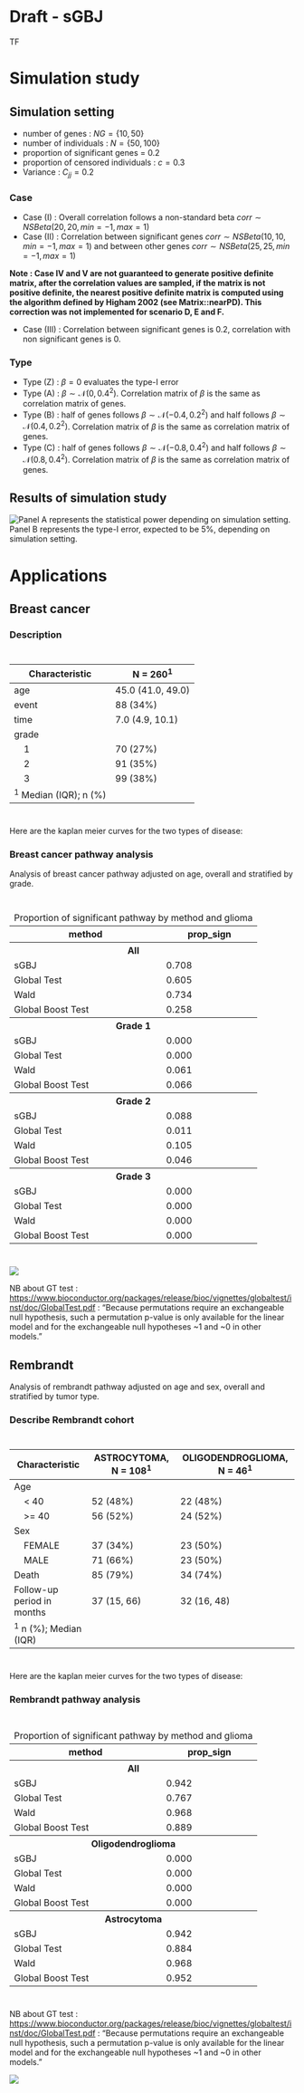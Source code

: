 # Draft - sGBJ
TF

# Simulation study

## Simulation setting

- number of genes : $NG = \{10, 50\}$
- number of individuals : $N = \{50, 100\}$
- proportion of significant genes = $0.2$
- proportion of censored individuals : $c = 0.3$
- Variance : $C_{jj} = 0.2$

### Case

- Case (I) : Overall correlation follows a non-standard beta
  $corr \sim NSBeta(20, 20, min=-1, max =1)$
- Case (II) : Correlation between significant genes
  $corr \sim NSBeta(10, 10, min=-1, max =1)$ and between other genes
  $corr \sim NSBeta(25, 25, min=-1, max =1)$

**Note : Case IV and V are not guaranteed to generate positive definite
matrix, after the correlation values are sampled, if the matrix is not
positive definite, the nearest positive definite matrix is computed
using the algorithm defined by Higham 2002 (see Matrix::nearPD). This
correction was not implemented for scenario D, E and F.**

- Case (III) : Correlation between significant genes is $0.2$,
  correlation with non significant genes is $0$.

### Type

- Type (Z) : $\beta = 0$ evaluates the type-I error
- Type (A) : $\beta \sim \mathcal{N}(0, 0.4^2)$. Correlation matrix of
  $\beta$ is the same as correlation matrix of genes.
- Type (B) : half of genes follows $\beta \sim \mathcal{N}(-0.4, 0.2^2)$
  and half follows $\beta \sim \mathcal{N}(0.4, 0.2^2)$. Correlation
  matrix of $\beta$ is the same as correlation matrix of genes.
- Type (C) : half of genes follows $\beta \sim \mathcal{N}(-0.8, 0.4^2)$
  and half follows $\beta \sim \mathcal{N}(0.8, 0.4^2)$. Correlation
  matrix of $\beta$ is the same as correlation matrix of genes.

## Results of simulation study

![Panel A represents the statistical power depending on simulation
setting. Panel B represents the type-I error, expected to be 5%,
depending on simulation
setting.](draft_sgbj_files/figure-commonmark/unnamed-chunk-2-1.png)

# Applications

## Breast cancer

### Description

<div id="niezwohyjf" style="padding-left:0px;padding-right:0px;padding-top:10px;padding-bottom:10px;overflow-x:auto;overflow-y:auto;width:auto;height:auto;">
<style>html {
  font-family: -apple-system, BlinkMacSystemFont, 'Segoe UI', Roboto, Oxygen, Ubuntu, Cantarell, 'Helvetica Neue', 'Fira Sans', 'Droid Sans', Arial, sans-serif;
}
&#10;#niezwohyjf .gt_table {
  display: table;
  border-collapse: collapse;
  margin-left: auto;
  margin-right: auto;
  color: #333333;
  font-size: 16px;
  font-weight: normal;
  font-style: normal;
  background-color: #FFFFFF;
  width: auto;
  border-top-style: solid;
  border-top-width: 2px;
  border-top-color: #A8A8A8;
  border-right-style: none;
  border-right-width: 2px;
  border-right-color: #D3D3D3;
  border-bottom-style: solid;
  border-bottom-width: 2px;
  border-bottom-color: #A8A8A8;
  border-left-style: none;
  border-left-width: 2px;
  border-left-color: #D3D3D3;
}
&#10;#niezwohyjf .gt_heading {
  background-color: #FFFFFF;
  text-align: center;
  border-bottom-color: #FFFFFF;
  border-left-style: none;
  border-left-width: 1px;
  border-left-color: #D3D3D3;
  border-right-style: none;
  border-right-width: 1px;
  border-right-color: #D3D3D3;
}
&#10;#niezwohyjf .gt_caption {
  padding-top: 4px;
  padding-bottom: 4px;
}
&#10;#niezwohyjf .gt_title {
  color: #333333;
  font-size: 125%;
  font-weight: initial;
  padding-top: 4px;
  padding-bottom: 4px;
  padding-left: 5px;
  padding-right: 5px;
  border-bottom-color: #FFFFFF;
  border-bottom-width: 0;
}
&#10;#niezwohyjf .gt_subtitle {
  color: #333333;
  font-size: 85%;
  font-weight: initial;
  padding-top: 0;
  padding-bottom: 6px;
  padding-left: 5px;
  padding-right: 5px;
  border-top-color: #FFFFFF;
  border-top-width: 0;
}
&#10;#niezwohyjf .gt_bottom_border {
  border-bottom-style: solid;
  border-bottom-width: 2px;
  border-bottom-color: #D3D3D3;
}
&#10;#niezwohyjf .gt_col_headings {
  border-top-style: solid;
  border-top-width: 2px;
  border-top-color: #D3D3D3;
  border-bottom-style: solid;
  border-bottom-width: 2px;
  border-bottom-color: #D3D3D3;
  border-left-style: none;
  border-left-width: 1px;
  border-left-color: #D3D3D3;
  border-right-style: none;
  border-right-width: 1px;
  border-right-color: #D3D3D3;
}
&#10;#niezwohyjf .gt_col_heading {
  color: #333333;
  background-color: #FFFFFF;
  font-size: 100%;
  font-weight: normal;
  text-transform: inherit;
  border-left-style: none;
  border-left-width: 1px;
  border-left-color: #D3D3D3;
  border-right-style: none;
  border-right-width: 1px;
  border-right-color: #D3D3D3;
  vertical-align: bottom;
  padding-top: 5px;
  padding-bottom: 6px;
  padding-left: 5px;
  padding-right: 5px;
  overflow-x: hidden;
}
&#10;#niezwohyjf .gt_column_spanner_outer {
  color: #333333;
  background-color: #FFFFFF;
  font-size: 100%;
  font-weight: normal;
  text-transform: inherit;
  padding-top: 0;
  padding-bottom: 0;
  padding-left: 4px;
  padding-right: 4px;
}
&#10;#niezwohyjf .gt_column_spanner_outer:first-child {
  padding-left: 0;
}
&#10;#niezwohyjf .gt_column_spanner_outer:last-child {
  padding-right: 0;
}
&#10;#niezwohyjf .gt_column_spanner {
  border-bottom-style: solid;
  border-bottom-width: 2px;
  border-bottom-color: #D3D3D3;
  vertical-align: bottom;
  padding-top: 5px;
  padding-bottom: 5px;
  overflow-x: hidden;
  display: inline-block;
  width: 100%;
}
&#10;#niezwohyjf .gt_group_heading {
  padding-top: 8px;
  padding-bottom: 8px;
  padding-left: 5px;
  padding-right: 5px;
  color: #333333;
  background-color: #FFFFFF;
  font-size: 100%;
  font-weight: initial;
  text-transform: inherit;
  border-top-style: solid;
  border-top-width: 2px;
  border-top-color: #D3D3D3;
  border-bottom-style: solid;
  border-bottom-width: 2px;
  border-bottom-color: #D3D3D3;
  border-left-style: none;
  border-left-width: 1px;
  border-left-color: #D3D3D3;
  border-right-style: none;
  border-right-width: 1px;
  border-right-color: #D3D3D3;
  vertical-align: middle;
  text-align: left;
}
&#10;#niezwohyjf .gt_empty_group_heading {
  padding: 0.5px;
  color: #333333;
  background-color: #FFFFFF;
  font-size: 100%;
  font-weight: initial;
  border-top-style: solid;
  border-top-width: 2px;
  border-top-color: #D3D3D3;
  border-bottom-style: solid;
  border-bottom-width: 2px;
  border-bottom-color: #D3D3D3;
  vertical-align: middle;
}
&#10;#niezwohyjf .gt_from_md > :first-child {
  margin-top: 0;
}
&#10;#niezwohyjf .gt_from_md > :last-child {
  margin-bottom: 0;
}
&#10;#niezwohyjf .gt_row {
  padding-top: 8px;
  padding-bottom: 8px;
  padding-left: 5px;
  padding-right: 5px;
  margin: 10px;
  border-top-style: solid;
  border-top-width: 1px;
  border-top-color: #D3D3D3;
  border-left-style: none;
  border-left-width: 1px;
  border-left-color: #D3D3D3;
  border-right-style: none;
  border-right-width: 1px;
  border-right-color: #D3D3D3;
  vertical-align: middle;
  overflow-x: hidden;
}
&#10;#niezwohyjf .gt_stub {
  color: #333333;
  background-color: #FFFFFF;
  font-size: 100%;
  font-weight: initial;
  text-transform: inherit;
  border-right-style: solid;
  border-right-width: 2px;
  border-right-color: #D3D3D3;
  padding-left: 5px;
  padding-right: 5px;
}
&#10;#niezwohyjf .gt_stub_row_group {
  color: #333333;
  background-color: #FFFFFF;
  font-size: 100%;
  font-weight: initial;
  text-transform: inherit;
  border-right-style: solid;
  border-right-width: 2px;
  border-right-color: #D3D3D3;
  padding-left: 5px;
  padding-right: 5px;
  vertical-align: top;
}
&#10;#niezwohyjf .gt_row_group_first td {
  border-top-width: 2px;
}
&#10;#niezwohyjf .gt_summary_row {
  color: #333333;
  background-color: #FFFFFF;
  text-transform: inherit;
  padding-top: 8px;
  padding-bottom: 8px;
  padding-left: 5px;
  padding-right: 5px;
}
&#10;#niezwohyjf .gt_first_summary_row {
  border-top-style: solid;
  border-top-color: #D3D3D3;
}
&#10;#niezwohyjf .gt_first_summary_row.thick {
  border-top-width: 2px;
}
&#10;#niezwohyjf .gt_last_summary_row {
  padding-top: 8px;
  padding-bottom: 8px;
  padding-left: 5px;
  padding-right: 5px;
  border-bottom-style: solid;
  border-bottom-width: 2px;
  border-bottom-color: #D3D3D3;
}
&#10;#niezwohyjf .gt_grand_summary_row {
  color: #333333;
  background-color: #FFFFFF;
  text-transform: inherit;
  padding-top: 8px;
  padding-bottom: 8px;
  padding-left: 5px;
  padding-right: 5px;
}
&#10;#niezwohyjf .gt_first_grand_summary_row {
  padding-top: 8px;
  padding-bottom: 8px;
  padding-left: 5px;
  padding-right: 5px;
  border-top-style: double;
  border-top-width: 6px;
  border-top-color: #D3D3D3;
}
&#10;#niezwohyjf .gt_striped {
  background-color: rgba(128, 128, 128, 0.05);
}
&#10;#niezwohyjf .gt_table_body {
  border-top-style: solid;
  border-top-width: 2px;
  border-top-color: #D3D3D3;
  border-bottom-style: solid;
  border-bottom-width: 2px;
  border-bottom-color: #D3D3D3;
}
&#10;#niezwohyjf .gt_footnotes {
  color: #333333;
  background-color: #FFFFFF;
  border-bottom-style: none;
  border-bottom-width: 2px;
  border-bottom-color: #D3D3D3;
  border-left-style: none;
  border-left-width: 2px;
  border-left-color: #D3D3D3;
  border-right-style: none;
  border-right-width: 2px;
  border-right-color: #D3D3D3;
}
&#10;#niezwohyjf .gt_footnote {
  margin: 0px;
  font-size: 90%;
  padding-left: 4px;
  padding-right: 4px;
  padding-left: 5px;
  padding-right: 5px;
}
&#10;#niezwohyjf .gt_sourcenotes {
  color: #333333;
  background-color: #FFFFFF;
  border-bottom-style: none;
  border-bottom-width: 2px;
  border-bottom-color: #D3D3D3;
  border-left-style: none;
  border-left-width: 2px;
  border-left-color: #D3D3D3;
  border-right-style: none;
  border-right-width: 2px;
  border-right-color: #D3D3D3;
}
&#10;#niezwohyjf .gt_sourcenote {
  font-size: 90%;
  padding-top: 4px;
  padding-bottom: 4px;
  padding-left: 5px;
  padding-right: 5px;
}
&#10;#niezwohyjf .gt_left {
  text-align: left;
}
&#10;#niezwohyjf .gt_center {
  text-align: center;
}
&#10;#niezwohyjf .gt_right {
  text-align: right;
  font-variant-numeric: tabular-nums;
}
&#10;#niezwohyjf .gt_font_normal {
  font-weight: normal;
}
&#10;#niezwohyjf .gt_font_bold {
  font-weight: bold;
}
&#10;#niezwohyjf .gt_font_italic {
  font-style: italic;
}
&#10;#niezwohyjf .gt_super {
  font-size: 65%;
}
&#10;#niezwohyjf .gt_footnote_marks {
  font-style: italic;
  font-weight: normal;
  font-size: 75%;
  vertical-align: 0.4em;
}
&#10;#niezwohyjf .gt_asterisk {
  font-size: 100%;
  vertical-align: 0;
}
&#10;#niezwohyjf .gt_indent_1 {
  text-indent: 5px;
}
&#10;#niezwohyjf .gt_indent_2 {
  text-indent: 10px;
}
&#10;#niezwohyjf .gt_indent_3 {
  text-indent: 15px;
}
&#10;#niezwohyjf .gt_indent_4 {
  text-indent: 20px;
}
&#10;#niezwohyjf .gt_indent_5 {
  text-indent: 25px;
}
</style>

| **Characteristic**               | **N = 260**<sup>1</sup> |
|----------------------------------|-------------------------|
| age                              | 45.0 (41.0, 49.0)       |
| event                            | 88 (34%)                |
| time                             | 7.0 (4.9, 10.1)         |
| grade                            |                         |
|     1                            | 70 (27%)                |
|     2                            | 91 (35%)                |
|     3                            | 99 (38%)                |
| <sup>1</sup> Median (IQR); n (%) |                         |

</div>

Here are the kaplan meier curves for the two types of disease:

### Breast cancer pathway analysis

Analysis of breast cancer pathway adjusted on age, overall and
stratified by grade.

<div id="wmjsjxclpm" style="padding-left:0px;padding-right:0px;padding-top:10px;padding-bottom:10px;overflow-x:auto;overflow-y:auto;width:auto;height:auto;">
<style>html {
  font-family: -apple-system, BlinkMacSystemFont, 'Segoe UI', Roboto, Oxygen, Ubuntu, Cantarell, 'Helvetica Neue', 'Fira Sans', 'Droid Sans', Arial, sans-serif;
}
&#10;#wmjsjxclpm .gt_table {
  display: table;
  border-collapse: collapse;
  margin-left: auto;
  margin-right: auto;
  color: #333333;
  font-size: 16px;
  font-weight: normal;
  font-style: normal;
  background-color: #FFFFFF;
  width: auto;
  border-top-style: solid;
  border-top-width: 2px;
  border-top-color: #A8A8A8;
  border-right-style: none;
  border-right-width: 2px;
  border-right-color: #D3D3D3;
  border-bottom-style: solid;
  border-bottom-width: 2px;
  border-bottom-color: #A8A8A8;
  border-left-style: none;
  border-left-width: 2px;
  border-left-color: #D3D3D3;
}
&#10;#wmjsjxclpm .gt_heading {
  background-color: #FFFFFF;
  text-align: center;
  border-bottom-color: #FFFFFF;
  border-left-style: none;
  border-left-width: 1px;
  border-left-color: #D3D3D3;
  border-right-style: none;
  border-right-width: 1px;
  border-right-color: #D3D3D3;
}
&#10;#wmjsjxclpm .gt_caption {
  padding-top: 4px;
  padding-bottom: 4px;
}
&#10;#wmjsjxclpm .gt_title {
  color: #333333;
  font-size: 125%;
  font-weight: initial;
  padding-top: 4px;
  padding-bottom: 4px;
  padding-left: 5px;
  padding-right: 5px;
  border-bottom-color: #FFFFFF;
  border-bottom-width: 0;
}
&#10;#wmjsjxclpm .gt_subtitle {
  color: #333333;
  font-size: 85%;
  font-weight: initial;
  padding-top: 0;
  padding-bottom: 6px;
  padding-left: 5px;
  padding-right: 5px;
  border-top-color: #FFFFFF;
  border-top-width: 0;
}
&#10;#wmjsjxclpm .gt_bottom_border {
  border-bottom-style: solid;
  border-bottom-width: 2px;
  border-bottom-color: #D3D3D3;
}
&#10;#wmjsjxclpm .gt_col_headings {
  border-top-style: solid;
  border-top-width: 2px;
  border-top-color: #D3D3D3;
  border-bottom-style: solid;
  border-bottom-width: 2px;
  border-bottom-color: #D3D3D3;
  border-left-style: none;
  border-left-width: 1px;
  border-left-color: #D3D3D3;
  border-right-style: none;
  border-right-width: 1px;
  border-right-color: #D3D3D3;
}
&#10;#wmjsjxclpm .gt_col_heading {
  color: #333333;
  background-color: #FFFFFF;
  font-size: 100%;
  font-weight: normal;
  text-transform: inherit;
  border-left-style: none;
  border-left-width: 1px;
  border-left-color: #D3D3D3;
  border-right-style: none;
  border-right-width: 1px;
  border-right-color: #D3D3D3;
  vertical-align: bottom;
  padding-top: 5px;
  padding-bottom: 6px;
  padding-left: 5px;
  padding-right: 5px;
  overflow-x: hidden;
}
&#10;#wmjsjxclpm .gt_column_spanner_outer {
  color: #333333;
  background-color: #FFFFFF;
  font-size: 100%;
  font-weight: normal;
  text-transform: inherit;
  padding-top: 0;
  padding-bottom: 0;
  padding-left: 4px;
  padding-right: 4px;
}
&#10;#wmjsjxclpm .gt_column_spanner_outer:first-child {
  padding-left: 0;
}
&#10;#wmjsjxclpm .gt_column_spanner_outer:last-child {
  padding-right: 0;
}
&#10;#wmjsjxclpm .gt_column_spanner {
  border-bottom-style: solid;
  border-bottom-width: 2px;
  border-bottom-color: #D3D3D3;
  vertical-align: bottom;
  padding-top: 5px;
  padding-bottom: 5px;
  overflow-x: hidden;
  display: inline-block;
  width: 100%;
}
&#10;#wmjsjxclpm .gt_group_heading {
  padding-top: 8px;
  padding-bottom: 8px;
  padding-left: 5px;
  padding-right: 5px;
  color: #333333;
  background-color: #FFFFFF;
  font-size: 100%;
  font-weight: initial;
  text-transform: inherit;
  border-top-style: solid;
  border-top-width: 2px;
  border-top-color: #D3D3D3;
  border-bottom-style: solid;
  border-bottom-width: 2px;
  border-bottom-color: #D3D3D3;
  border-left-style: none;
  border-left-width: 1px;
  border-left-color: #D3D3D3;
  border-right-style: none;
  border-right-width: 1px;
  border-right-color: #D3D3D3;
  vertical-align: middle;
  text-align: left;
}
&#10;#wmjsjxclpm .gt_empty_group_heading {
  padding: 0.5px;
  color: #333333;
  background-color: #FFFFFF;
  font-size: 100%;
  font-weight: initial;
  border-top-style: solid;
  border-top-width: 2px;
  border-top-color: #D3D3D3;
  border-bottom-style: solid;
  border-bottom-width: 2px;
  border-bottom-color: #D3D3D3;
  vertical-align: middle;
}
&#10;#wmjsjxclpm .gt_from_md > :first-child {
  margin-top: 0;
}
&#10;#wmjsjxclpm .gt_from_md > :last-child {
  margin-bottom: 0;
}
&#10;#wmjsjxclpm .gt_row {
  padding-top: 8px;
  padding-bottom: 8px;
  padding-left: 5px;
  padding-right: 5px;
  margin: 10px;
  border-top-style: solid;
  border-top-width: 1px;
  border-top-color: #D3D3D3;
  border-left-style: none;
  border-left-width: 1px;
  border-left-color: #D3D3D3;
  border-right-style: none;
  border-right-width: 1px;
  border-right-color: #D3D3D3;
  vertical-align: middle;
  overflow-x: hidden;
}
&#10;#wmjsjxclpm .gt_stub {
  color: #333333;
  background-color: #FFFFFF;
  font-size: 100%;
  font-weight: initial;
  text-transform: inherit;
  border-right-style: solid;
  border-right-width: 2px;
  border-right-color: #D3D3D3;
  padding-left: 5px;
  padding-right: 5px;
}
&#10;#wmjsjxclpm .gt_stub_row_group {
  color: #333333;
  background-color: #FFFFFF;
  font-size: 100%;
  font-weight: initial;
  text-transform: inherit;
  border-right-style: solid;
  border-right-width: 2px;
  border-right-color: #D3D3D3;
  padding-left: 5px;
  padding-right: 5px;
  vertical-align: top;
}
&#10;#wmjsjxclpm .gt_row_group_first td {
  border-top-width: 2px;
}
&#10;#wmjsjxclpm .gt_summary_row {
  color: #333333;
  background-color: #FFFFFF;
  text-transform: inherit;
  padding-top: 8px;
  padding-bottom: 8px;
  padding-left: 5px;
  padding-right: 5px;
}
&#10;#wmjsjxclpm .gt_first_summary_row {
  border-top-style: solid;
  border-top-color: #D3D3D3;
}
&#10;#wmjsjxclpm .gt_first_summary_row.thick {
  border-top-width: 2px;
}
&#10;#wmjsjxclpm .gt_last_summary_row {
  padding-top: 8px;
  padding-bottom: 8px;
  padding-left: 5px;
  padding-right: 5px;
  border-bottom-style: solid;
  border-bottom-width: 2px;
  border-bottom-color: #D3D3D3;
}
&#10;#wmjsjxclpm .gt_grand_summary_row {
  color: #333333;
  background-color: #FFFFFF;
  text-transform: inherit;
  padding-top: 8px;
  padding-bottom: 8px;
  padding-left: 5px;
  padding-right: 5px;
}
&#10;#wmjsjxclpm .gt_first_grand_summary_row {
  padding-top: 8px;
  padding-bottom: 8px;
  padding-left: 5px;
  padding-right: 5px;
  border-top-style: double;
  border-top-width: 6px;
  border-top-color: #D3D3D3;
}
&#10;#wmjsjxclpm .gt_striped {
  background-color: rgba(128, 128, 128, 0.05);
}
&#10;#wmjsjxclpm .gt_table_body {
  border-top-style: solid;
  border-top-width: 2px;
  border-top-color: #D3D3D3;
  border-bottom-style: solid;
  border-bottom-width: 2px;
  border-bottom-color: #D3D3D3;
}
&#10;#wmjsjxclpm .gt_footnotes {
  color: #333333;
  background-color: #FFFFFF;
  border-bottom-style: none;
  border-bottom-width: 2px;
  border-bottom-color: #D3D3D3;
  border-left-style: none;
  border-left-width: 2px;
  border-left-color: #D3D3D3;
  border-right-style: none;
  border-right-width: 2px;
  border-right-color: #D3D3D3;
}
&#10;#wmjsjxclpm .gt_footnote {
  margin: 0px;
  font-size: 90%;
  padding-left: 4px;
  padding-right: 4px;
  padding-left: 5px;
  padding-right: 5px;
}
&#10;#wmjsjxclpm .gt_sourcenotes {
  color: #333333;
  background-color: #FFFFFF;
  border-bottom-style: none;
  border-bottom-width: 2px;
  border-bottom-color: #D3D3D3;
  border-left-style: none;
  border-left-width: 2px;
  border-left-color: #D3D3D3;
  border-right-style: none;
  border-right-width: 2px;
  border-right-color: #D3D3D3;
}
&#10;#wmjsjxclpm .gt_sourcenote {
  font-size: 90%;
  padding-top: 4px;
  padding-bottom: 4px;
  padding-left: 5px;
  padding-right: 5px;
}
&#10;#wmjsjxclpm .gt_left {
  text-align: left;
}
&#10;#wmjsjxclpm .gt_center {
  text-align: center;
}
&#10;#wmjsjxclpm .gt_right {
  text-align: right;
  font-variant-numeric: tabular-nums;
}
&#10;#wmjsjxclpm .gt_font_normal {
  font-weight: normal;
}
&#10;#wmjsjxclpm .gt_font_bold {
  font-weight: bold;
}
&#10;#wmjsjxclpm .gt_font_italic {
  font-style: italic;
}
&#10;#wmjsjxclpm .gt_super {
  font-size: 65%;
}
&#10;#wmjsjxclpm .gt_footnote_marks {
  font-style: italic;
  font-weight: normal;
  font-size: 75%;
  vertical-align: 0.4em;
}
&#10;#wmjsjxclpm .gt_asterisk {
  font-size: 100%;
  vertical-align: 0;
}
&#10;#wmjsjxclpm .gt_indent_1 {
  text-indent: 5px;
}
&#10;#wmjsjxclpm .gt_indent_2 {
  text-indent: 10px;
}
&#10;#wmjsjxclpm .gt_indent_3 {
  text-indent: 15px;
}
&#10;#wmjsjxclpm .gt_indent_4 {
  text-indent: 20px;
}
&#10;#wmjsjxclpm .gt_indent_5 {
  text-indent: 25px;
}
</style>
<table class="gt_table">
  <thead class="gt_header">
    <tr>
      <td colspan="2" class="gt_heading gt_title gt_font_normal gt_bottom_border" style>Proportion of significant pathway by method and glioma</td>
    </tr>
    &#10;  </thead>
  <thead class="gt_col_headings">
    <tr>
      <th class="gt_col_heading gt_columns_bottom_border gt_center" rowspan="1" colspan="1" scope="col" id="method">method</th>
      <th class="gt_col_heading gt_columns_bottom_border gt_right" rowspan="1" colspan="1" scope="col" id="prop_sign">prop_sign</th>
    </tr>
  </thead>
  <tbody class="gt_table_body">
    <tr class="gt_group_heading_row">
      <th colspan="2" class="gt_group_heading" scope="colgroup" id="All">All</th>
    </tr>
    <tr class="gt_row_group_first"><td headers="All  method" class="gt_row gt_center">sGBJ</td>
<td headers="All  prop_sign" class="gt_row gt_right">0.708</td></tr>
    <tr><td headers="All  method" class="gt_row gt_center">Global Test</td>
<td headers="All  prop_sign" class="gt_row gt_right">0.605</td></tr>
    <tr><td headers="All  method" class="gt_row gt_center">Wald</td>
<td headers="All  prop_sign" class="gt_row gt_right">0.734</td></tr>
    <tr><td headers="All  method" class="gt_row gt_center">Global Boost Test</td>
<td headers="All  prop_sign" class="gt_row gt_right">0.258</td></tr>
    <tr class="gt_group_heading_row">
      <th colspan="2" class="gt_group_heading" scope="colgroup" id="Grade 1">Grade 1</th>
    </tr>
    <tr class="gt_row_group_first"><td headers="Grade 1  method" class="gt_row gt_center">sGBJ</td>
<td headers="Grade 1  prop_sign" class="gt_row gt_right">0.000</td></tr>
    <tr><td headers="Grade 1  method" class="gt_row gt_center">Global Test</td>
<td headers="Grade 1  prop_sign" class="gt_row gt_right">0.000</td></tr>
    <tr><td headers="Grade 1  method" class="gt_row gt_center">Wald</td>
<td headers="Grade 1  prop_sign" class="gt_row gt_right">0.061</td></tr>
    <tr><td headers="Grade 1  method" class="gt_row gt_center">Global Boost Test</td>
<td headers="Grade 1  prop_sign" class="gt_row gt_right">0.066</td></tr>
    <tr class="gt_group_heading_row">
      <th colspan="2" class="gt_group_heading" scope="colgroup" id="Grade 2">Grade 2</th>
    </tr>
    <tr class="gt_row_group_first"><td headers="Grade 2  method" class="gt_row gt_center">sGBJ</td>
<td headers="Grade 2  prop_sign" class="gt_row gt_right">0.088</td></tr>
    <tr><td headers="Grade 2  method" class="gt_row gt_center">Global Test</td>
<td headers="Grade 2  prop_sign" class="gt_row gt_right">0.011</td></tr>
    <tr><td headers="Grade 2  method" class="gt_row gt_center">Wald</td>
<td headers="Grade 2  prop_sign" class="gt_row gt_right">0.105</td></tr>
    <tr><td headers="Grade 2  method" class="gt_row gt_center">Global Boost Test</td>
<td headers="Grade 2  prop_sign" class="gt_row gt_right">0.046</td></tr>
    <tr class="gt_group_heading_row">
      <th colspan="2" class="gt_group_heading" scope="colgroup" id="Grade 3">Grade 3</th>
    </tr>
    <tr class="gt_row_group_first"><td headers="Grade 3  method" class="gt_row gt_center">sGBJ</td>
<td headers="Grade 3  prop_sign" class="gt_row gt_right">0.000</td></tr>
    <tr><td headers="Grade 3  method" class="gt_row gt_center">Global Test</td>
<td headers="Grade 3  prop_sign" class="gt_row gt_right">0.000</td></tr>
    <tr><td headers="Grade 3  method" class="gt_row gt_center">Wald</td>
<td headers="Grade 3  prop_sign" class="gt_row gt_right">0.000</td></tr>
    <tr><td headers="Grade 3  method" class="gt_row gt_center">Global Boost Test</td>
<td headers="Grade 3  prop_sign" class="gt_row gt_right">0.000</td></tr>
  </tbody>
  &#10;  
</table>
</div>

![](draft_sgbj_files/figure-commonmark/unnamed-chunk-5-1.png)

NB about GT test :
https://www.bioconductor.org/packages/release/bioc/vignettes/globaltest/inst/doc/GlobalTest.pdf
: “Because permutations require an exchangeable null hypothesis, such a
permutation p-value is only available for the linear model and for the
exchangeable null hypotheses ~1 and ~0 in other models.”

## Rembrandt

Analysis of rembrandt pathway adjusted on age and sex, overall and
stratified by tumor type.

### Describe Rembrandt cohort

<div id="rvuzdusujp" style="padding-left:0px;padding-right:0px;padding-top:10px;padding-bottom:10px;overflow-x:auto;overflow-y:auto;width:auto;height:auto;">
<style>html {
  font-family: -apple-system, BlinkMacSystemFont, 'Segoe UI', Roboto, Oxygen, Ubuntu, Cantarell, 'Helvetica Neue', 'Fira Sans', 'Droid Sans', Arial, sans-serif;
}
&#10;#rvuzdusujp .gt_table {
  display: table;
  border-collapse: collapse;
  margin-left: auto;
  margin-right: auto;
  color: #333333;
  font-size: 16px;
  font-weight: normal;
  font-style: normal;
  background-color: #FFFFFF;
  width: auto;
  border-top-style: solid;
  border-top-width: 2px;
  border-top-color: #A8A8A8;
  border-right-style: none;
  border-right-width: 2px;
  border-right-color: #D3D3D3;
  border-bottom-style: solid;
  border-bottom-width: 2px;
  border-bottom-color: #A8A8A8;
  border-left-style: none;
  border-left-width: 2px;
  border-left-color: #D3D3D3;
}
&#10;#rvuzdusujp .gt_heading {
  background-color: #FFFFFF;
  text-align: center;
  border-bottom-color: #FFFFFF;
  border-left-style: none;
  border-left-width: 1px;
  border-left-color: #D3D3D3;
  border-right-style: none;
  border-right-width: 1px;
  border-right-color: #D3D3D3;
}
&#10;#rvuzdusujp .gt_caption {
  padding-top: 4px;
  padding-bottom: 4px;
}
&#10;#rvuzdusujp .gt_title {
  color: #333333;
  font-size: 125%;
  font-weight: initial;
  padding-top: 4px;
  padding-bottom: 4px;
  padding-left: 5px;
  padding-right: 5px;
  border-bottom-color: #FFFFFF;
  border-bottom-width: 0;
}
&#10;#rvuzdusujp .gt_subtitle {
  color: #333333;
  font-size: 85%;
  font-weight: initial;
  padding-top: 0;
  padding-bottom: 6px;
  padding-left: 5px;
  padding-right: 5px;
  border-top-color: #FFFFFF;
  border-top-width: 0;
}
&#10;#rvuzdusujp .gt_bottom_border {
  border-bottom-style: solid;
  border-bottom-width: 2px;
  border-bottom-color: #D3D3D3;
}
&#10;#rvuzdusujp .gt_col_headings {
  border-top-style: solid;
  border-top-width: 2px;
  border-top-color: #D3D3D3;
  border-bottom-style: solid;
  border-bottom-width: 2px;
  border-bottom-color: #D3D3D3;
  border-left-style: none;
  border-left-width: 1px;
  border-left-color: #D3D3D3;
  border-right-style: none;
  border-right-width: 1px;
  border-right-color: #D3D3D3;
}
&#10;#rvuzdusujp .gt_col_heading {
  color: #333333;
  background-color: #FFFFFF;
  font-size: 100%;
  font-weight: normal;
  text-transform: inherit;
  border-left-style: none;
  border-left-width: 1px;
  border-left-color: #D3D3D3;
  border-right-style: none;
  border-right-width: 1px;
  border-right-color: #D3D3D3;
  vertical-align: bottom;
  padding-top: 5px;
  padding-bottom: 6px;
  padding-left: 5px;
  padding-right: 5px;
  overflow-x: hidden;
}
&#10;#rvuzdusujp .gt_column_spanner_outer {
  color: #333333;
  background-color: #FFFFFF;
  font-size: 100%;
  font-weight: normal;
  text-transform: inherit;
  padding-top: 0;
  padding-bottom: 0;
  padding-left: 4px;
  padding-right: 4px;
}
&#10;#rvuzdusujp .gt_column_spanner_outer:first-child {
  padding-left: 0;
}
&#10;#rvuzdusujp .gt_column_spanner_outer:last-child {
  padding-right: 0;
}
&#10;#rvuzdusujp .gt_column_spanner {
  border-bottom-style: solid;
  border-bottom-width: 2px;
  border-bottom-color: #D3D3D3;
  vertical-align: bottom;
  padding-top: 5px;
  padding-bottom: 5px;
  overflow-x: hidden;
  display: inline-block;
  width: 100%;
}
&#10;#rvuzdusujp .gt_group_heading {
  padding-top: 8px;
  padding-bottom: 8px;
  padding-left: 5px;
  padding-right: 5px;
  color: #333333;
  background-color: #FFFFFF;
  font-size: 100%;
  font-weight: initial;
  text-transform: inherit;
  border-top-style: solid;
  border-top-width: 2px;
  border-top-color: #D3D3D3;
  border-bottom-style: solid;
  border-bottom-width: 2px;
  border-bottom-color: #D3D3D3;
  border-left-style: none;
  border-left-width: 1px;
  border-left-color: #D3D3D3;
  border-right-style: none;
  border-right-width: 1px;
  border-right-color: #D3D3D3;
  vertical-align: middle;
  text-align: left;
}
&#10;#rvuzdusujp .gt_empty_group_heading {
  padding: 0.5px;
  color: #333333;
  background-color: #FFFFFF;
  font-size: 100%;
  font-weight: initial;
  border-top-style: solid;
  border-top-width: 2px;
  border-top-color: #D3D3D3;
  border-bottom-style: solid;
  border-bottom-width: 2px;
  border-bottom-color: #D3D3D3;
  vertical-align: middle;
}
&#10;#rvuzdusujp .gt_from_md > :first-child {
  margin-top: 0;
}
&#10;#rvuzdusujp .gt_from_md > :last-child {
  margin-bottom: 0;
}
&#10;#rvuzdusujp .gt_row {
  padding-top: 8px;
  padding-bottom: 8px;
  padding-left: 5px;
  padding-right: 5px;
  margin: 10px;
  border-top-style: solid;
  border-top-width: 1px;
  border-top-color: #D3D3D3;
  border-left-style: none;
  border-left-width: 1px;
  border-left-color: #D3D3D3;
  border-right-style: none;
  border-right-width: 1px;
  border-right-color: #D3D3D3;
  vertical-align: middle;
  overflow-x: hidden;
}
&#10;#rvuzdusujp .gt_stub {
  color: #333333;
  background-color: #FFFFFF;
  font-size: 100%;
  font-weight: initial;
  text-transform: inherit;
  border-right-style: solid;
  border-right-width: 2px;
  border-right-color: #D3D3D3;
  padding-left: 5px;
  padding-right: 5px;
}
&#10;#rvuzdusujp .gt_stub_row_group {
  color: #333333;
  background-color: #FFFFFF;
  font-size: 100%;
  font-weight: initial;
  text-transform: inherit;
  border-right-style: solid;
  border-right-width: 2px;
  border-right-color: #D3D3D3;
  padding-left: 5px;
  padding-right: 5px;
  vertical-align: top;
}
&#10;#rvuzdusujp .gt_row_group_first td {
  border-top-width: 2px;
}
&#10;#rvuzdusujp .gt_summary_row {
  color: #333333;
  background-color: #FFFFFF;
  text-transform: inherit;
  padding-top: 8px;
  padding-bottom: 8px;
  padding-left: 5px;
  padding-right: 5px;
}
&#10;#rvuzdusujp .gt_first_summary_row {
  border-top-style: solid;
  border-top-color: #D3D3D3;
}
&#10;#rvuzdusujp .gt_first_summary_row.thick {
  border-top-width: 2px;
}
&#10;#rvuzdusujp .gt_last_summary_row {
  padding-top: 8px;
  padding-bottom: 8px;
  padding-left: 5px;
  padding-right: 5px;
  border-bottom-style: solid;
  border-bottom-width: 2px;
  border-bottom-color: #D3D3D3;
}
&#10;#rvuzdusujp .gt_grand_summary_row {
  color: #333333;
  background-color: #FFFFFF;
  text-transform: inherit;
  padding-top: 8px;
  padding-bottom: 8px;
  padding-left: 5px;
  padding-right: 5px;
}
&#10;#rvuzdusujp .gt_first_grand_summary_row {
  padding-top: 8px;
  padding-bottom: 8px;
  padding-left: 5px;
  padding-right: 5px;
  border-top-style: double;
  border-top-width: 6px;
  border-top-color: #D3D3D3;
}
&#10;#rvuzdusujp .gt_striped {
  background-color: rgba(128, 128, 128, 0.05);
}
&#10;#rvuzdusujp .gt_table_body {
  border-top-style: solid;
  border-top-width: 2px;
  border-top-color: #D3D3D3;
  border-bottom-style: solid;
  border-bottom-width: 2px;
  border-bottom-color: #D3D3D3;
}
&#10;#rvuzdusujp .gt_footnotes {
  color: #333333;
  background-color: #FFFFFF;
  border-bottom-style: none;
  border-bottom-width: 2px;
  border-bottom-color: #D3D3D3;
  border-left-style: none;
  border-left-width: 2px;
  border-left-color: #D3D3D3;
  border-right-style: none;
  border-right-width: 2px;
  border-right-color: #D3D3D3;
}
&#10;#rvuzdusujp .gt_footnote {
  margin: 0px;
  font-size: 90%;
  padding-left: 4px;
  padding-right: 4px;
  padding-left: 5px;
  padding-right: 5px;
}
&#10;#rvuzdusujp .gt_sourcenotes {
  color: #333333;
  background-color: #FFFFFF;
  border-bottom-style: none;
  border-bottom-width: 2px;
  border-bottom-color: #D3D3D3;
  border-left-style: none;
  border-left-width: 2px;
  border-left-color: #D3D3D3;
  border-right-style: none;
  border-right-width: 2px;
  border-right-color: #D3D3D3;
}
&#10;#rvuzdusujp .gt_sourcenote {
  font-size: 90%;
  padding-top: 4px;
  padding-bottom: 4px;
  padding-left: 5px;
  padding-right: 5px;
}
&#10;#rvuzdusujp .gt_left {
  text-align: left;
}
&#10;#rvuzdusujp .gt_center {
  text-align: center;
}
&#10;#rvuzdusujp .gt_right {
  text-align: right;
  font-variant-numeric: tabular-nums;
}
&#10;#rvuzdusujp .gt_font_normal {
  font-weight: normal;
}
&#10;#rvuzdusujp .gt_font_bold {
  font-weight: bold;
}
&#10;#rvuzdusujp .gt_font_italic {
  font-style: italic;
}
&#10;#rvuzdusujp .gt_super {
  font-size: 65%;
}
&#10;#rvuzdusujp .gt_footnote_marks {
  font-style: italic;
  font-weight: normal;
  font-size: 75%;
  vertical-align: 0.4em;
}
&#10;#rvuzdusujp .gt_asterisk {
  font-size: 100%;
  vertical-align: 0;
}
&#10;#rvuzdusujp .gt_indent_1 {
  text-indent: 5px;
}
&#10;#rvuzdusujp .gt_indent_2 {
  text-indent: 10px;
}
&#10;#rvuzdusujp .gt_indent_3 {
  text-indent: 15px;
}
&#10;#rvuzdusujp .gt_indent_4 {
  text-indent: 20px;
}
&#10;#rvuzdusujp .gt_indent_5 {
  text-indent: 25px;
}
</style>

| **Characteristic** | **ASTROCYTOMA**, N = 108<sup>1</sup> | **OLIGODENDROGLIOMA**, N = 46<sup>1</sup> |
|----|----|----|
| Age |  |  |
|     \< 40 | 52 (48%) | 22 (48%) |
|     \>= 40 | 56 (52%) | 24 (52%) |
| Sex |  |  |
|     FEMALE | 37 (34%) | 23 (50%) |
|     MALE | 71 (66%) | 23 (50%) |
| Death | 85 (79%) | 34 (74%) |
| Follow-up period in months | 37 (15, 66) | 32 (16, 48) |
| <sup>1</sup> n (%); Median (IQR) |  |  |

</div>

Here are the kaplan meier curves for the two types of disease:

### Rembrandt pathway analysis

<div id="rdkbbaepom" style="padding-left:0px;padding-right:0px;padding-top:10px;padding-bottom:10px;overflow-x:auto;overflow-y:auto;width:auto;height:auto;">
<style>html {
  font-family: -apple-system, BlinkMacSystemFont, 'Segoe UI', Roboto, Oxygen, Ubuntu, Cantarell, 'Helvetica Neue', 'Fira Sans', 'Droid Sans', Arial, sans-serif;
}
&#10;#rdkbbaepom .gt_table {
  display: table;
  border-collapse: collapse;
  margin-left: auto;
  margin-right: auto;
  color: #333333;
  font-size: 16px;
  font-weight: normal;
  font-style: normal;
  background-color: #FFFFFF;
  width: auto;
  border-top-style: solid;
  border-top-width: 2px;
  border-top-color: #A8A8A8;
  border-right-style: none;
  border-right-width: 2px;
  border-right-color: #D3D3D3;
  border-bottom-style: solid;
  border-bottom-width: 2px;
  border-bottom-color: #A8A8A8;
  border-left-style: none;
  border-left-width: 2px;
  border-left-color: #D3D3D3;
}
&#10;#rdkbbaepom .gt_heading {
  background-color: #FFFFFF;
  text-align: center;
  border-bottom-color: #FFFFFF;
  border-left-style: none;
  border-left-width: 1px;
  border-left-color: #D3D3D3;
  border-right-style: none;
  border-right-width: 1px;
  border-right-color: #D3D3D3;
}
&#10;#rdkbbaepom .gt_caption {
  padding-top: 4px;
  padding-bottom: 4px;
}
&#10;#rdkbbaepom .gt_title {
  color: #333333;
  font-size: 125%;
  font-weight: initial;
  padding-top: 4px;
  padding-bottom: 4px;
  padding-left: 5px;
  padding-right: 5px;
  border-bottom-color: #FFFFFF;
  border-bottom-width: 0;
}
&#10;#rdkbbaepom .gt_subtitle {
  color: #333333;
  font-size: 85%;
  font-weight: initial;
  padding-top: 0;
  padding-bottom: 6px;
  padding-left: 5px;
  padding-right: 5px;
  border-top-color: #FFFFFF;
  border-top-width: 0;
}
&#10;#rdkbbaepom .gt_bottom_border {
  border-bottom-style: solid;
  border-bottom-width: 2px;
  border-bottom-color: #D3D3D3;
}
&#10;#rdkbbaepom .gt_col_headings {
  border-top-style: solid;
  border-top-width: 2px;
  border-top-color: #D3D3D3;
  border-bottom-style: solid;
  border-bottom-width: 2px;
  border-bottom-color: #D3D3D3;
  border-left-style: none;
  border-left-width: 1px;
  border-left-color: #D3D3D3;
  border-right-style: none;
  border-right-width: 1px;
  border-right-color: #D3D3D3;
}
&#10;#rdkbbaepom .gt_col_heading {
  color: #333333;
  background-color: #FFFFFF;
  font-size: 100%;
  font-weight: normal;
  text-transform: inherit;
  border-left-style: none;
  border-left-width: 1px;
  border-left-color: #D3D3D3;
  border-right-style: none;
  border-right-width: 1px;
  border-right-color: #D3D3D3;
  vertical-align: bottom;
  padding-top: 5px;
  padding-bottom: 6px;
  padding-left: 5px;
  padding-right: 5px;
  overflow-x: hidden;
}
&#10;#rdkbbaepom .gt_column_spanner_outer {
  color: #333333;
  background-color: #FFFFFF;
  font-size: 100%;
  font-weight: normal;
  text-transform: inherit;
  padding-top: 0;
  padding-bottom: 0;
  padding-left: 4px;
  padding-right: 4px;
}
&#10;#rdkbbaepom .gt_column_spanner_outer:first-child {
  padding-left: 0;
}
&#10;#rdkbbaepom .gt_column_spanner_outer:last-child {
  padding-right: 0;
}
&#10;#rdkbbaepom .gt_column_spanner {
  border-bottom-style: solid;
  border-bottom-width: 2px;
  border-bottom-color: #D3D3D3;
  vertical-align: bottom;
  padding-top: 5px;
  padding-bottom: 5px;
  overflow-x: hidden;
  display: inline-block;
  width: 100%;
}
&#10;#rdkbbaepom .gt_group_heading {
  padding-top: 8px;
  padding-bottom: 8px;
  padding-left: 5px;
  padding-right: 5px;
  color: #333333;
  background-color: #FFFFFF;
  font-size: 100%;
  font-weight: initial;
  text-transform: inherit;
  border-top-style: solid;
  border-top-width: 2px;
  border-top-color: #D3D3D3;
  border-bottom-style: solid;
  border-bottom-width: 2px;
  border-bottom-color: #D3D3D3;
  border-left-style: none;
  border-left-width: 1px;
  border-left-color: #D3D3D3;
  border-right-style: none;
  border-right-width: 1px;
  border-right-color: #D3D3D3;
  vertical-align: middle;
  text-align: left;
}
&#10;#rdkbbaepom .gt_empty_group_heading {
  padding: 0.5px;
  color: #333333;
  background-color: #FFFFFF;
  font-size: 100%;
  font-weight: initial;
  border-top-style: solid;
  border-top-width: 2px;
  border-top-color: #D3D3D3;
  border-bottom-style: solid;
  border-bottom-width: 2px;
  border-bottom-color: #D3D3D3;
  vertical-align: middle;
}
&#10;#rdkbbaepom .gt_from_md > :first-child {
  margin-top: 0;
}
&#10;#rdkbbaepom .gt_from_md > :last-child {
  margin-bottom: 0;
}
&#10;#rdkbbaepom .gt_row {
  padding-top: 8px;
  padding-bottom: 8px;
  padding-left: 5px;
  padding-right: 5px;
  margin: 10px;
  border-top-style: solid;
  border-top-width: 1px;
  border-top-color: #D3D3D3;
  border-left-style: none;
  border-left-width: 1px;
  border-left-color: #D3D3D3;
  border-right-style: none;
  border-right-width: 1px;
  border-right-color: #D3D3D3;
  vertical-align: middle;
  overflow-x: hidden;
}
&#10;#rdkbbaepom .gt_stub {
  color: #333333;
  background-color: #FFFFFF;
  font-size: 100%;
  font-weight: initial;
  text-transform: inherit;
  border-right-style: solid;
  border-right-width: 2px;
  border-right-color: #D3D3D3;
  padding-left: 5px;
  padding-right: 5px;
}
&#10;#rdkbbaepom .gt_stub_row_group {
  color: #333333;
  background-color: #FFFFFF;
  font-size: 100%;
  font-weight: initial;
  text-transform: inherit;
  border-right-style: solid;
  border-right-width: 2px;
  border-right-color: #D3D3D3;
  padding-left: 5px;
  padding-right: 5px;
  vertical-align: top;
}
&#10;#rdkbbaepom .gt_row_group_first td {
  border-top-width: 2px;
}
&#10;#rdkbbaepom .gt_summary_row {
  color: #333333;
  background-color: #FFFFFF;
  text-transform: inherit;
  padding-top: 8px;
  padding-bottom: 8px;
  padding-left: 5px;
  padding-right: 5px;
}
&#10;#rdkbbaepom .gt_first_summary_row {
  border-top-style: solid;
  border-top-color: #D3D3D3;
}
&#10;#rdkbbaepom .gt_first_summary_row.thick {
  border-top-width: 2px;
}
&#10;#rdkbbaepom .gt_last_summary_row {
  padding-top: 8px;
  padding-bottom: 8px;
  padding-left: 5px;
  padding-right: 5px;
  border-bottom-style: solid;
  border-bottom-width: 2px;
  border-bottom-color: #D3D3D3;
}
&#10;#rdkbbaepom .gt_grand_summary_row {
  color: #333333;
  background-color: #FFFFFF;
  text-transform: inherit;
  padding-top: 8px;
  padding-bottom: 8px;
  padding-left: 5px;
  padding-right: 5px;
}
&#10;#rdkbbaepom .gt_first_grand_summary_row {
  padding-top: 8px;
  padding-bottom: 8px;
  padding-left: 5px;
  padding-right: 5px;
  border-top-style: double;
  border-top-width: 6px;
  border-top-color: #D3D3D3;
}
&#10;#rdkbbaepom .gt_striped {
  background-color: rgba(128, 128, 128, 0.05);
}
&#10;#rdkbbaepom .gt_table_body {
  border-top-style: solid;
  border-top-width: 2px;
  border-top-color: #D3D3D3;
  border-bottom-style: solid;
  border-bottom-width: 2px;
  border-bottom-color: #D3D3D3;
}
&#10;#rdkbbaepom .gt_footnotes {
  color: #333333;
  background-color: #FFFFFF;
  border-bottom-style: none;
  border-bottom-width: 2px;
  border-bottom-color: #D3D3D3;
  border-left-style: none;
  border-left-width: 2px;
  border-left-color: #D3D3D3;
  border-right-style: none;
  border-right-width: 2px;
  border-right-color: #D3D3D3;
}
&#10;#rdkbbaepom .gt_footnote {
  margin: 0px;
  font-size: 90%;
  padding-left: 4px;
  padding-right: 4px;
  padding-left: 5px;
  padding-right: 5px;
}
&#10;#rdkbbaepom .gt_sourcenotes {
  color: #333333;
  background-color: #FFFFFF;
  border-bottom-style: none;
  border-bottom-width: 2px;
  border-bottom-color: #D3D3D3;
  border-left-style: none;
  border-left-width: 2px;
  border-left-color: #D3D3D3;
  border-right-style: none;
  border-right-width: 2px;
  border-right-color: #D3D3D3;
}
&#10;#rdkbbaepom .gt_sourcenote {
  font-size: 90%;
  padding-top: 4px;
  padding-bottom: 4px;
  padding-left: 5px;
  padding-right: 5px;
}
&#10;#rdkbbaepom .gt_left {
  text-align: left;
}
&#10;#rdkbbaepom .gt_center {
  text-align: center;
}
&#10;#rdkbbaepom .gt_right {
  text-align: right;
  font-variant-numeric: tabular-nums;
}
&#10;#rdkbbaepom .gt_font_normal {
  font-weight: normal;
}
&#10;#rdkbbaepom .gt_font_bold {
  font-weight: bold;
}
&#10;#rdkbbaepom .gt_font_italic {
  font-style: italic;
}
&#10;#rdkbbaepom .gt_super {
  font-size: 65%;
}
&#10;#rdkbbaepom .gt_footnote_marks {
  font-style: italic;
  font-weight: normal;
  font-size: 75%;
  vertical-align: 0.4em;
}
&#10;#rdkbbaepom .gt_asterisk {
  font-size: 100%;
  vertical-align: 0;
}
&#10;#rdkbbaepom .gt_indent_1 {
  text-indent: 5px;
}
&#10;#rdkbbaepom .gt_indent_2 {
  text-indent: 10px;
}
&#10;#rdkbbaepom .gt_indent_3 {
  text-indent: 15px;
}
&#10;#rdkbbaepom .gt_indent_4 {
  text-indent: 20px;
}
&#10;#rdkbbaepom .gt_indent_5 {
  text-indent: 25px;
}
</style>
<table class="gt_table">
  <thead class="gt_header">
    <tr>
      <td colspan="2" class="gt_heading gt_title gt_font_normal gt_bottom_border" style>Proportion of significant pathway by method and glioma</td>
    </tr>
    &#10;  </thead>
  <thead class="gt_col_headings">
    <tr>
      <th class="gt_col_heading gt_columns_bottom_border gt_center" rowspan="1" colspan="1" scope="col" id="method">method</th>
      <th class="gt_col_heading gt_columns_bottom_border gt_right" rowspan="1" colspan="1" scope="col" id="prop_sign">prop_sign</th>
    </tr>
  </thead>
  <tbody class="gt_table_body">
    <tr class="gt_group_heading_row">
      <th colspan="2" class="gt_group_heading" scope="colgroup" id="All">All</th>
    </tr>
    <tr class="gt_row_group_first"><td headers="All  method" class="gt_row gt_center">sGBJ</td>
<td headers="All  prop_sign" class="gt_row gt_right">0.942</td></tr>
    <tr><td headers="All  method" class="gt_row gt_center">Global Test</td>
<td headers="All  prop_sign" class="gt_row gt_right">0.767</td></tr>
    <tr><td headers="All  method" class="gt_row gt_center">Wald</td>
<td headers="All  prop_sign" class="gt_row gt_right">0.968</td></tr>
    <tr><td headers="All  method" class="gt_row gt_center">Global Boost Test</td>
<td headers="All  prop_sign" class="gt_row gt_right">0.889</td></tr>
    <tr class="gt_group_heading_row">
      <th colspan="2" class="gt_group_heading" scope="colgroup" id="Oligodendroglioma">Oligodendroglioma</th>
    </tr>
    <tr class="gt_row_group_first"><td headers="Oligodendroglioma  method" class="gt_row gt_center">sGBJ</td>
<td headers="Oligodendroglioma  prop_sign" class="gt_row gt_right">0.000</td></tr>
    <tr><td headers="Oligodendroglioma  method" class="gt_row gt_center">Global Test</td>
<td headers="Oligodendroglioma  prop_sign" class="gt_row gt_right">0.000</td></tr>
    <tr><td headers="Oligodendroglioma  method" class="gt_row gt_center">Wald</td>
<td headers="Oligodendroglioma  prop_sign" class="gt_row gt_right">0.000</td></tr>
    <tr><td headers="Oligodendroglioma  method" class="gt_row gt_center">Global Boost Test</td>
<td headers="Oligodendroglioma  prop_sign" class="gt_row gt_right">0.000</td></tr>
    <tr class="gt_group_heading_row">
      <th colspan="2" class="gt_group_heading" scope="colgroup" id="Astrocytoma">Astrocytoma</th>
    </tr>
    <tr class="gt_row_group_first"><td headers="Astrocytoma  method" class="gt_row gt_center">sGBJ</td>
<td headers="Astrocytoma  prop_sign" class="gt_row gt_right">0.942</td></tr>
    <tr><td headers="Astrocytoma  method" class="gt_row gt_center">Global Test</td>
<td headers="Astrocytoma  prop_sign" class="gt_row gt_right">0.884</td></tr>
    <tr><td headers="Astrocytoma  method" class="gt_row gt_center">Wald</td>
<td headers="Astrocytoma  prop_sign" class="gt_row gt_right">0.968</td></tr>
    <tr><td headers="Astrocytoma  method" class="gt_row gt_center">Global Boost Test</td>
<td headers="Astrocytoma  prop_sign" class="gt_row gt_right">0.952</td></tr>
  </tbody>
  &#10;  
</table>
</div>

NB about GT test :
https://www.bioconductor.org/packages/release/bioc/vignettes/globaltest/inst/doc/GlobalTest.pdf
: “Because permutations require an exchangeable null hypothesis, such a
permutation p-value is only available for the linear model and for the
exchangeable null hypotheses ~1 and ~0 in other models.”

![](draft_sgbj_files/figure-commonmark/unnamed-chunk-8-1.png)
